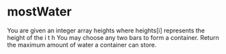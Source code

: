 # mostWater
You are given an integer array heights where heights[i] represents the height of the 
i
t
h
You may choose any two bars to form a container. Return the maximum amount of water a container can store.
